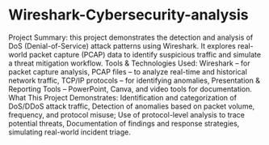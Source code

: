 # Wireshark-Cybersecurity-analysis
Project Summary: this project demonstrates the detection and analysis of DoS (Denial-of-Service) attack patterns using Wireshark. It explores real-world packet capture (PCAP) data to identify suspicious traffic and simulate a threat mitigation workflow.
Tools & Technologies Used: Wireshark – for packet capture analysis,  PCAP files – to analyze real-time and historical network traffic,  TCP/IP protocols – for identifying anomalies, Presentation & Reporting Tools – PowerPoint, Canva, and video tools for documentation.
What This Project Demonstrates: Identification and categorization of DoS/DDoS attack traffic, Detection of anomalies based on packet volume, frequency, and protocol misuse; Use of protocol-level analysis to trace potential threats, Documentation of findings and response strategies, simulating real-world incident triage.
